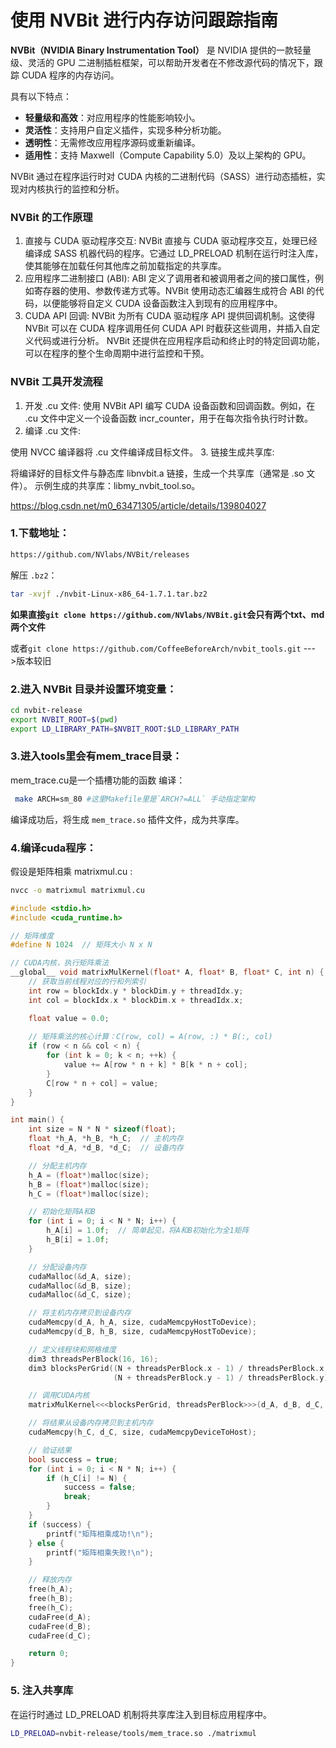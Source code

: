 # **使用 NVBit 进行内存访问跟踪指南**
**NVBit（NVIDIA Binary Instrumentation Tool）** 是 NVIDIA 提供的一款轻量级、灵活的 GPU 二进制插桩框架，可以帮助开发者在不修改源代码的情况下，跟踪 CUDA 程序的内存访问。

具有以下特点：

* **轻量级和高效**：对应用程序的性能影响较小。
* **灵活性**：支持用户自定义插件，实现多种分析功能。
* **透明性**：无需修改应用程序源码或重新编译。
* **适用性**：支持 Maxwell（Compute Capability 5.0）及以上架构的 GPU。

NVBit 通过在程序运行时对 CUDA 内核的二进制代码（SASS）进行动态插桩，实现对内核执行的监控和分析。
### NVBit 的工作原理
1. 直接与 CUDA 驱动程序交互:
NVBit 直接与 CUDA 驱动程序交互，处理已经编译成 SASS 机器代码的程序。它通过 LD_PRELOAD 机制在运行时注入库，使其能够在加载任何其他库之前加载指定的共享库。
2. 应用程序二进制接口 (ABI):
ABI 定义了调用者和被调用者之间的接口属性，例如寄存器的使用、参数传递方式等。NVBit 使用动态汇编器生成符合 ABI 的代码，以便能够将自定义 CUDA 设备函数注入到现有的应用程序中。
3. CUDA API 回调:
NVBit 为所有 CUDA 驱动程序 API 提供回调机制。这使得 NVBit 可以在 CUDA 程序调用任何 CUDA API 时截获这些调用，并插入自定义代码或进行分析。
NVBit 还提供在应用程序启动和终止时的特定回调功能，可以在程序的整个生命周期中进行监控和干预。
### NVBit 工具开发流程
1. 开发 .cu 文件:
使用 NVBit API 编写 CUDA 设备函数和回调函数。例如，在 .cu 文件中定义一个设备函数 incr_counter，用于在每次指令执行时计数。
2. 编译 .cu 文件:

使用 NVCC 编译器将 .cu 文件编译成目标文件。
3. 链接生成共享库:

将编译好的目标文件与静态库 libnvbit.a 链接，生成一个共享库（通常是 .so 文件）。
示例生成的共享库：libmy_nvbit_tool.so。

https://blog.csdn.net/m0_63471305/article/details/139804027

### 1.下载地址：
```bash
https://github.com/NVlabs/NVBit/releases
```
解压 `.bz2`：
```bash
tar -xvjf ./nvbit-Linux-x86_64-1.7.1.tar.bz2
```
**如果直接`git clone https://github.com/NVlabs/NVBit.git`会只有两个txt、md两个文件**

或者`git clone https://github.com/CoffeeBeforeArch/nvbit_tools.git` --->版本较旧

### 2.进入 NVBit 目录并设置环境变量：

```bash
cd nvbit-release
export NVBIT_ROOT=$(pwd)
export LD_LIBRARY_PATH=$NVBIT_ROOT:$LD_LIBRARY_PATH
```
### 3.进入tools里会有mem_trace目录：
mem_trace.cu是一个插槽功能的函数
编译：
```bash
 make ARCH=sm_80 #这里Makefile里是`ARCH?=ALL` 手动指定架构
```

编译成功后，将生成 `mem_trace.so` 插件文件，成为共享库。

### 4.编译cuda程序：
假设是矩阵相乘 matrixmul.cu :

```bash
nvcc -o matrixmul matrixmul.cu
```

```c++
#include <stdio.h>
#include <cuda_runtime.h>

// 矩阵维度
#define N 1024  // 矩阵大小 N x N

// CUDA内核，执行矩阵乘法
__global__ void matrixMulKernel(float* A, float* B, float* C, int n) {
    // 获取当前线程对应的行和列索引
    int row = blockIdx.y * blockDim.y + threadIdx.y;
    int col = blockIdx.x * blockDim.x + threadIdx.x;

    float value = 0.0;
    
    // 矩阵乘法的核心计算：C(row, col) = A(row, :) * B(:, col)
    if (row < n && col < n) {
        for (int k = 0; k < n; ++k) {
            value += A[row * n + k] * B[k * n + col];
        }
        C[row * n + col] = value;
    }
}

int main() {
    int size = N * N * sizeof(float);
    float *h_A, *h_B, *h_C;  // 主机内存
    float *d_A, *d_B, *d_C;  // 设备内存

    // 分配主机内存
    h_A = (float*)malloc(size);
    h_B = (float*)malloc(size);
    h_C = (float*)malloc(size);

    // 初始化矩阵A和B
    for (int i = 0; i < N * N; i++) {
        h_A[i] = 1.0f;  // 简单起见，将A和B初始化为全1矩阵
        h_B[i] = 1.0f;
    }

    // 分配设备内存
    cudaMalloc(&d_A, size);
    cudaMalloc(&d_B, size);
    cudaMalloc(&d_C, size);

    // 将主机内存拷贝到设备内存
    cudaMemcpy(d_A, h_A, size, cudaMemcpyHostToDevice);
    cudaMemcpy(d_B, h_B, size, cudaMemcpyHostToDevice);

    // 定义线程块和网格维度
    dim3 threadsPerBlock(16, 16);
    dim3 blocksPerGrid((N + threadsPerBlock.x - 1) / threadsPerBlock.x, 
                       (N + threadsPerBlock.y - 1) / threadsPerBlock.y);

    // 调用CUDA内核
    matrixMulKernel<<<blocksPerGrid, threadsPerBlock>>>(d_A, d_B, d_C, N);

    // 将结果从设备内存拷贝到主机内存
    cudaMemcpy(h_C, d_C, size, cudaMemcpyDeviceToHost);

    // 验证结果
    bool success = true;
    for (int i = 0; i < N * N; i++) {
        if (h_C[i] != N) {
            success = false;
            break;
        }
    }
    if (success) {
        printf("矩阵相乘成功!\n");
    } else {
        printf("矩阵相乘失败!\n");
    }

    // 释放内存
    free(h_A);
    free(h_B);
    free(h_C);
    cudaFree(d_A);
    cudaFree(d_B);
    cudaFree(d_C);

    return 0;
}
```



### 5. 注入共享库

在运行时通过 LD_PRELOAD 机制将共享库注入到目标应用程序中。
```bash
LD_PRELOAD=nvbit-release/tools/mem_trace.so ./matrixmul
```
